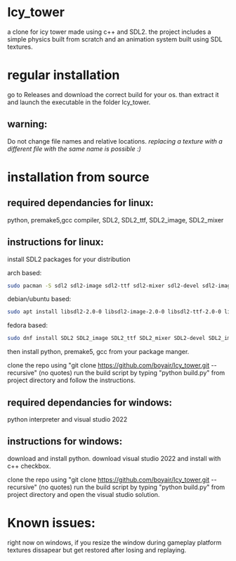 # Icy_tower
a clone for icy tower made using c++ and SDL2.
the project includes a simple physics built from scratch and an animation system built using SDL textures.


# regular installation
go to Releases and download the correct build for your os.
than extract it and launch the executable in the folder Icy_tower.
## warning:
Do not change file names and relative locations.
*replacing a texture with a different file with the same name is possible :)*


# installation from source
## required dependancies for linux:
python, premake5,gcc compiler, SDL2, SDL2_ttf, SDL2_image, SDL2_mixer

## instructions for linux:
install SDL2 packages for your distribution

arch based:
```bash
sudo pacman -S sdl2 sdl2-image sdl2-ttf sdl2-mixer sdl2-devel sdl2-image-devel sdl2-ttf-devel sdl2-mixer-devel
```
debian/ubuntu based:
```bash
sudo apt install libsdl2-2.0-0 libsdl2-image-2.0-0 libsdl2-ttf-2.0-0 libsdl2-mixer-2.0-0 libsdl2-dev libsdl2-image-dev libsdl2-ttf-dev libsdl2-mixer-dev
```
fedora based:
```bash
sudo dnf install SDL2 SDL2_image SDL2_ttf SDL2_mixer SDL2-devel SDL2_image-devel SDL2_ttf-devel SDL2_mixer-devel
```

then install python, premake5, gcc from your package manger.

clone the repo using  "git clone https://github.com/boyair/Icy_tower.git --recursive" (no quotes)
run the build script by typing "python build.py" from project directory and follow the instructions.




## required dependancies for windows:
python interpreter and visual studio 2022

## instructions for windows:
download and install python.
download visual studio 2022 and install with c++ checkbox.

clone the repo using  "git clone https://github.com/boyair/Icy_tower.git --recursive" (no quotes)
run the build script by typing "python build.py" from project directory and open the visual studio solution.

# Known issues:
right now on windows, if you resize the window during gameplay
platform textures dissapear but get restored after losing and replaying.
